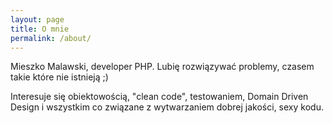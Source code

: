 ```yaml
---
layout: page
title: O mnie
permalink: /about/
---
```


Mieszko Malawski, developer PHP. Lubię rozwiązywać problemy, czasem takie które nie istnieją ;) 
 
Interesuje się obiektowością, "clean code", testowaniem, Domain Driven Design i wszystkim co związane z wytwarzaniem dobrej jakości, sexy kodu. 
